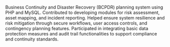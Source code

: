 Business Continuity and Disaster Recovery (BCPDR) planning system using PHP and MySQL. Contributed to developing modules for risk assessment, asset mapping, and incident reporting. Helped ensure system resilience and risk mitigation through secure workflows, user access controls, and contingency planning features. Participated in integrating basic data protection measures and audit trail functionalities to support compliance and continuity standards.
